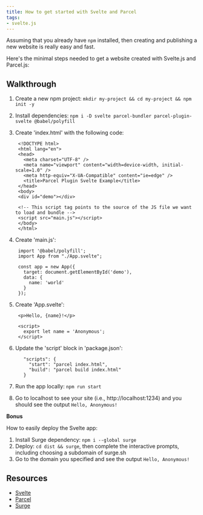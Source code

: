 ```yaml
---
title: How to get started with Svelte and Parcel
tags:
- svelte.js
---
```

Assuming that you already have `npm` installed, then creating and publishing a new website is really easy and fast.

Here's the minimal steps needed to get a website created with Svelte.js and Parcel.js:

## Walkthrough
1. Create a new npm project: `mkdir my-project && cd my-project && npm init -y`
2. Install dependencies: `npm i -D svelte parcel-bundler parcel-plugin-svelte @babel/polyfill`
3. Create 'index.html' with the following code:

        <!DOCTYPE html>
        <html lang="en">
        <head>
          <meta charset="UTF-8" />
          <meta name="viewport" content="width=device-width, initial-scale=1.0" />
          <meta http-equiv="X-UA-Compatible" content="ie=edge" />
          <title>Parcel Plugin Svelte Example</title>
        </head>
        <body>
        <div id="demo"></div>

        <!-- This script tag points to the source of the JS file we want to load and bundle -->
        <script src="main.js"></script>
        </body>
        </html>

4. Create 'main.js':

        import '@babel/polyfill';
        import App from "./App.svelte";

        const app = new App({
          target: document.getElementById('demo'),
          data: {
            name: 'world'
          }
        });

5. Create 'App.svelte':

        <p>Hello, {name}!</p>
        
        <script>
          export let name = 'Anonymous';
        </script>

6. Update the 'script' block in 'package.json':

          "scripts": {
            "start": "parcel index.html",
            "build": "parcel build index.html"
          }

7. Run the app locally: `npm run start`
8. Go to localhost to see your site (i.e., http://localhost:1234) and you should see the output `Hello, Anonymous!`

**Bonus**

How to easily deploy the Svelte app:
1. Install Surge dependency: `npm i --global surge`
2. Deploy: `cd dist && surge`, then complete the interactive prompts, including choosing a subdomain of surge.sh
3. Go to the domain you specified and see the output `Hello, Anonymous!`

## Resources
- [Svelte](https://svelte.dev/)
- [Parcel](https://parceljs.org/)
- [Surge](https://surge.sh/)

